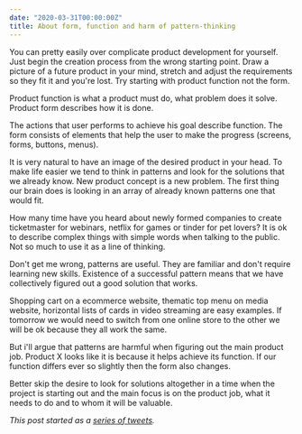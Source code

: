 ```yaml
---
date: "2020-03-31T00:00:00Z"
title: About form, function and harm of pattern-thinking
---
```


You can pretty easily over complicate product development for yourself. Just begin the creation process from the wrong starting point. Draw a picture of a future product in your mind, stretch and adjust the requirements so they fit it and you're lost. Try starting with product function not the form.

Product function is what a product must do, what problem does it solve. Product form describes how it is done.

The actions that user performs to achieve his goal describe function. The form consists of elements that help the user to make the progress (screens, forms, buttons, menus).

It is very natural to have an image of the desired product in your head. To make life easier we tend to think in patterns and look for the solutions that we already know. New product concept is a new problem. The first thing our brain does is looking in an array of already known patterns one that would fit. 

How many time have you heard about newly formed companies to create ticketmaster for webinars, netflix for games or tinder for pet lovers? It is ok to describe complex things with simple words when talking to the public. Not so much to use it as a line of thinking.

Don't get me wrong, patterns are useful. They are familiar and don't require learning new skills. Existence of a successful pattern means that we have collectively figured out a good solution that works. 

Shopping cart on a ecommerce website, thematic top menu on media website, horizontal lists of cards in video streaming are easy examples. If tomorrow we would need to switch from one online store to the other we will be ok because they all work the same.

But i'll argue that patterns are harmful when figuring out the main product job. Product X looks like it is because it helps achieve its function. If our function differs ever so slightly then the form also changes.

Better skip the desire to look for solutions altogether in a time when the project is starting out and the main focus is on the product job, what it needs to do and to whom it will be valuable.

_This post started as a [series of tweets](https://twitter.com/accujazz/status/1244958701947158528)._